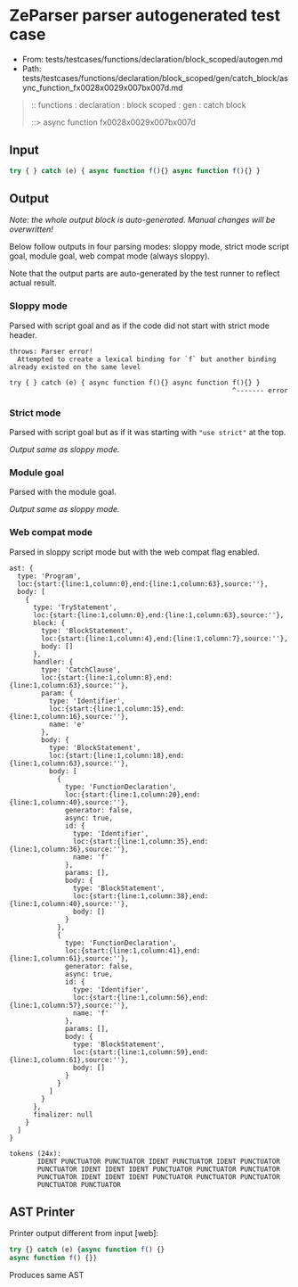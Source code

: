 # ZeParser parser autogenerated test case

- From: tests/testcases/functions/declaration/block_scoped/autogen.md
- Path: tests/testcases/functions/declaration/block_scoped/gen/catch_block/async_function_fx0028x0029x007bx007d.md

> :: functions : declaration : block scoped : gen : catch block
>
> ::> async function fx0028x0029x007bx007d

## Input


`````js
try { } catch (e) { async function f(){} async function f(){} }
`````

## Output

_Note: the whole output block is auto-generated. Manual changes will be overwritten!_

Below follow outputs in four parsing modes: sloppy mode, strict mode script goal, module goal, web compat mode (always sloppy).

Note that the output parts are auto-generated by the test runner to reflect actual result.

### Sloppy mode

Parsed with script goal and as if the code did not start with strict mode header.

`````
throws: Parser error!
  Attempted to create a lexical binding for `f` but another binding already existed on the same level

try { } catch (e) { async function f(){} async function f(){} }
                                                        ^------- error
`````

### Strict mode

Parsed with script goal but as if it was starting with `"use strict"` at the top.

_Output same as sloppy mode._

### Module goal

Parsed with the module goal.

_Output same as sloppy mode._

### Web compat mode

Parsed in sloppy script mode but with the web compat flag enabled.

`````
ast: {
  type: 'Program',
  loc:{start:{line:1,column:0},end:{line:1,column:63},source:''},
  body: [
    {
      type: 'TryStatement',
      loc:{start:{line:1,column:0},end:{line:1,column:63},source:''},
      block: {
        type: 'BlockStatement',
        loc:{start:{line:1,column:4},end:{line:1,column:7},source:''},
        body: []
      },
      handler: {
        type: 'CatchClause',
        loc:{start:{line:1,column:8},end:{line:1,column:63},source:''},
        param: {
          type: 'Identifier',
          loc:{start:{line:1,column:15},end:{line:1,column:16},source:''},
          name: 'e'
        },
        body: {
          type: 'BlockStatement',
          loc:{start:{line:1,column:18},end:{line:1,column:63},source:''},
          body: [
            {
              type: 'FunctionDeclaration',
              loc:{start:{line:1,column:20},end:{line:1,column:40},source:''},
              generator: false,
              async: true,
              id: {
                type: 'Identifier',
                loc:{start:{line:1,column:35},end:{line:1,column:36},source:''},
                name: 'f'
              },
              params: [],
              body: {
                type: 'BlockStatement',
                loc:{start:{line:1,column:38},end:{line:1,column:40},source:''},
                body: []
              }
            },
            {
              type: 'FunctionDeclaration',
              loc:{start:{line:1,column:41},end:{line:1,column:61},source:''},
              generator: false,
              async: true,
              id: {
                type: 'Identifier',
                loc:{start:{line:1,column:56},end:{line:1,column:57},source:''},
                name: 'f'
              },
              params: [],
              body: {
                type: 'BlockStatement',
                loc:{start:{line:1,column:59},end:{line:1,column:61},source:''},
                body: []
              }
            }
          ]
        }
      },
      finalizer: null
    }
  ]
}

tokens (24x):
       IDENT PUNCTUATOR PUNCTUATOR IDENT PUNCTUATOR IDENT PUNCTUATOR
       PUNCTUATOR IDENT IDENT IDENT PUNCTUATOR PUNCTUATOR PUNCTUATOR
       PUNCTUATOR IDENT IDENT IDENT PUNCTUATOR PUNCTUATOR PUNCTUATOR
       PUNCTUATOR PUNCTUATOR
`````


## AST Printer

Printer output different from input [web]:

````js
try {} catch (e) {async function f() {}
async function f() {}}
````

Produces same AST
